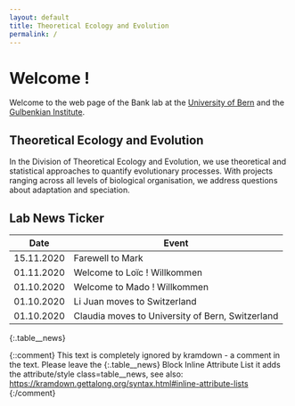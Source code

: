 ```yaml
---
layout: default
title: Theoretical Ecology and Evolution
permalink: /
---
```

# Welcome !

Welcome to the web page of the Bank lab at the [University of Bern](http://www.thee.iee.unibe.ch/index_eng.html) and the [Gulbenkian Institute](https://gulbenkian.pt/ciencia/research-groups/cbank/).

## Theoretical Ecology and Evolution

In the Division of Theoretical Ecology and Evolution, we use theoretical and statistical approaches to quantify evolutionary processes. With projects ranging across all levels of biological organisation, we address questions about adaptation and speciation.

## Lab News Ticker


Date | Event 
---  | ---
15.11.2020 | Farewell to Mark
01.11.2020 | Welcome to Loïc ! Willkommen
01.10.2020 | Welcome to Mado ! Willkommen
01.10.2020 | Li Juan moves to Switzerland
01.10.2020 | Claudia moves to University of Bern, Switzerland
{:.table__news}

{::comment}
This text is completely ignored by kramdown - a comment in the text.
Please leave the {:.table__news} Block Inline Attribute List
it adds the attribute/style class=table__news, see also: 
https://kramdown.gettalong.org/syntax.html#inline-attribute-lists
{:/comment}
